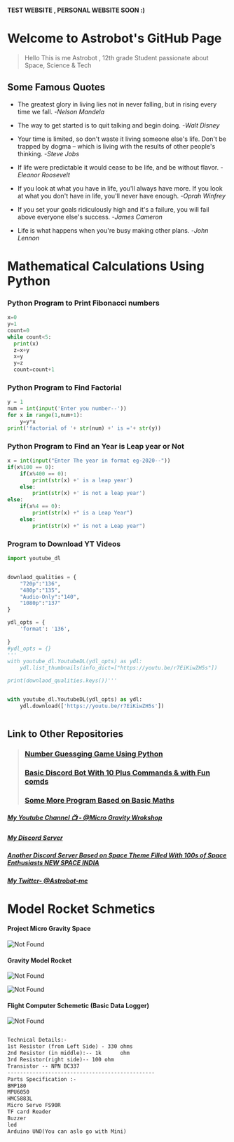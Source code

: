 **TEST WEBSITE , PERSONAL WEBSITE SOON :)**

# Welcome to Astrobot's GitHub Page


> Hello This is me Astrobot , 12th grade Student passionate about Space, Science & Tech

## Some Famous Quotes 

* The greatest glory in living lies not in never falling, but in rising every time we fall. -_Nelson Mandela_

* The way to get started is to quit talking and begin doing. -_Walt Disney_

* Your time is limited, so don't waste it living someone else's life. Don't be trapped by dogma – which is living with the results of other people's thinking. -_Steve Jobs_

* If life were predictable it would cease to be life, and be without flavor. -_Eleanor Roosevelt_

* If you look at what you have in life, you'll always have more. If you look at what you don't have in life, you'll never have enough. -_Oprah Winfrey_

* If you set your goals ridiculously high and it's a failure, you will fail above everyone else's success. -_James Cameron_

* Life is what happens when you're busy making other plans. -_John Lennon_

# Mathematical Calculations Using Python

### Python Program to Print Fibonacci numbers

```python
x=0
y=1
count=0
while count<5:
  print(x)
  z=x+y
  x=y
  y=z
  count=count+1
```

### Python Program to Find Factorial 
```python
y = 1
num = int(input('Enter you number--'))
for x in range(1,num+1):
    y=y*x
print('factorial of '+ str(num) +' is ='+ str(y))

```

### Python Program to Find an Year is Leap year or Not
```python
x = int(input("Enter The year in format eg-2020--"))
if(x%100 == 0):
    if(x%400 == 0):
        print(str(x) +' is a leap year')
    else:
        print(str(x) +' is not a leap year')
else:
    if(x%4 == 0):
        print(str(x) +" is a Leap Year")
    else:
        print(str(x) +" is not a Leap year")
```
### Program to Download YT Videos 
```python
import youtube_dl


downlaod_qualities = { 
    "720p":"136",
    "480p":"135",
    "Audio-Only":"140",
    "1080p":"137"
}

ydl_opts = {
    'format': '136',      
    
}
#ydl_opts = {}
'''
with youtube_dl.YoutubeDL(ydl_opts) as ydl:
    ydl.list_thumbnails(info_dict=["https://youtu.be/r7EiKiwZH5s"])

print(downlaod_qualities.keys())'''


with youtube_dl.YoutubeDL(ydl_opts) as ydl:
    ydl.download(['https://youtu.be/r7EiKiwZH5s'])



```


## Link to Other Repositories 

> ### [Number Guessging Game Using Python](https://github.com/Astrobot-me/NUMBER_GUESSING_GAME)
> ### [Basic Discord Bot With 10 Plus Commands & with Fun comds](https://github.com/Astrobot-me/Basic_Discord_Bot-Discord.py-)
> ### [Some More Program Based on Basic Maths](https://github.com/Astrobot-me/Some-mathematical-calculations)

##### [My Youtube Channel 📺 - @Micro Gravity Wrokshop](https://www.youtube.com/channel/UCXcgqPN7rEx6IeeJQcTcaaQ)

##### [My Discord Server](https://discord.gg/b6h2GhCp)

##### [Another Discord Server Based on Space Theme Filled With 100s of Space Enthusiasts **NEW SPACE INDIA**](https://discord.gg/FSTW4FahvT)

##### [My Twitter- @Astrobot-me](https://twitter.com/Astrobot_me)

# Model Rocket Schmetics
#### **Project Micro Gravity Space**

![Not Found](https://discord.com/channels/817001090314403840/855387903953731624/855427310668742726)


#### **Gravity Model Rocket**

![Not Found](https://discord.com/channels/817001090314403840/855387903953731624/855431947492130836)


![Not Found](https://discord.com/channels/817001090314403840/855387903953731624/855432071244677150)

#### **Flight Computer Schemetic (Basic Data Logger)**
![Not Found](https://discord.com/channels/833966171555495946/834104870179962900/842027201331462174)


```markdown

Technical Details:- 
1st Resistor (from Left Side) - 330 ohms
2nd Resistor (in middle):-- 1k      ohm
3rd Resistor(right side)-- 100 ohm
Transistor -- NPN BC337
-----------------------------------------------
Parts Specification :- 
BMP180
MPU6050
HMC5883L
Micro Servo FS90R
TF card Reader
Buzzer 
led
Arduino UNO(You can aslo go with Mini)
```


